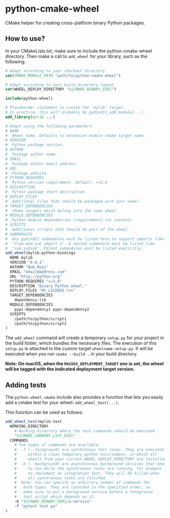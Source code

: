 # python-cmake-wheel

CMake helper for creating cross-platform binary Python packages.

## How to use?

In your CMakeLists.txt, make sure to include the python-cmake-wheel
directory. Then make a call to `add_wheel` for your library, such as the
following:

```cmake
# Adapt according to your checkout directory
set(CMAKE_MODULE_PATH "path/to/python-cmake-wheel")

# Adapt according to your build directory layout
set(WHEEL_DEPLOY_DIRECTORY "${CMAKE_BINARY_DIR}")

include(python-wheel)

# Placeholder statement to create the 'mylib' target.
# In practice, this will probably be pybind11_add_module(...).
add_library(mylib ...)

# Adapt using the following parameters:
# NAME
#  Wheel name. Defaults to extension module cmake target name.
# VERSION
#  Python package version.
# AUTHOR
#  Package author name.
# EMAIL
#  Package author email address.
# URL
#  Package website.
# PYTHON_REQUIRES
#  Python version requirement. Default: >=3.8
# DESCRIPTION
#  Python package short description.
# DEPLOY_FILES
#  Additional files that should be packaged with your wheel.
# TARGET_DEPENDENCIES
#  CMake targets which belong into the same wheel.
# MODULE_DEPENDENCIES
#  Python module dependencies (requirements.txt content)
# SCRIPTS
#  Additional scripts that should be part of the wheel.
# SUBMODULES
#  Any pybind11 submodules must be listed here to support imports like 
#  "from mod.sub import x". A nested submodule must be listed like
#  "sub.subsub". Parent submodules must be listed explicitly.
add_wheel(mylib-python-bindings
  NAME mylib
  VERSION "0.0.1"
  AUTHOR "Bob Ross"
  EMAIL "email@address.com"
  URL "http://python.org"
  PYTHON_REQUIRES ">=3.8"
  DESCRIPTION "Binary Python wheel."
  DEPLOY_FILES "MY_LICENSE.txt"
  TARGET_DEPENDENCIES
    dependency-lib
  MODULE_DEPENDENCIES
    pypi-dependency1 pypi-dependency2
  SCRIPTS
    /path/to/python/script1
    /path/to/python/script2
)
```

The `add_wheel` command will create a temporary `setup.py` for your project in the build folder, which bundles the necessary files. The execution of this `setup.py` is attached to the custom target `wheelname-setup-py`. It will be executed when you run `cmake --build .` in your build directory.

**Note: On macOS, when the `MACOSX_DEPLOYMENT_TARGET` env is set, the wheel will be
tagged with the indicated deployment target version.**

## Adding tests

The `python-wheel.cmake` include also provides a function that lets you easily add a cmake test for your wheel: `add_wheel_test(...)`.

This function can be used as follows:

```cmake
add_wheel_test(mylib-test
  WORKING_DIRECTORY
    # Working directory where the test commands should be executed
    "${CMAKE_CURRENT_LIST_DIR}"
  COMMANDS
    # Two types of commands are available:
    #  -f (--foreground) are synchronous test tasks. They are executed
    #     within a clean temporary python environment, in which all
    #     wheels from your current WHEEL_DEPLOY_DIRECTORY are installed.
    #  -b (--background) are asynchronous background services that need
    #     to run while the synchronous tasks are running, for example
    #     to implement an integration test. They will be killed when
    #     all synchronous tasks are finished.
    #  Note: You can specify an arbitrary number of commands for
    #   both types. They are launched in the specified order, so
    #   make sure to put a background service before a foreground
    #   test script which depends on it.
    -b "${CMAKE_BINARY_DIR}/a-service"
    -f "pytest test.py"
)
```
